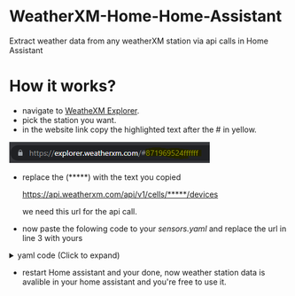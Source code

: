 # WeatherXM-Home-Home-Assistant
Extract weather data from any weatherXM station via api calls in Home Assistant

# How it works?
* navigate to [WeatheXM Explorer](https://explorer.weatherxm.com/).
* pick the station you want.
* in the website link copy the highlighted text after the # in yellow.

![Alt text](imgs/link.png "link")

* replace the (*****) with the text you copied

  https://api.weatherxm.com/api/v1/cells/*****/devices

  we need this url for the api call.
* now paste the folowing code to your *sensors.yaml* and replace the url in line 3 with yours
<details>
  <summary> yaml code (Click to expand)</summary>
  
* paste this code to your **sensors.yaml**
  
  ```
  - platform: rest
    name: "weatherxm_sensor"
    resource: https://api.weatherxm.com/api/v1/cells/*****/devices
    scan_interval: 300
    value_template: "{{ value_json.value }}"
    json_attributes_path: $.[0].current_weather
    json_attributes:
      - temperature
      - feels_like
      - humidity
      - icon  
      - precipitation
      - wind_gust
      - wind_speed

  - platform: template
    sensors:
      weatherxm_temperature:
        value_template: "{{ state_attr('sensor.weatherxm_sensor', 'temperature')|round(2)}}"
        device_class: temperature
        unit_of_measurement: "°C"

  - platform: template
    sensors:
      weatherxm_feels_like:
        value_template: "{{ state_attr('sensor.weatherxm_sensor', 'feels_like')|round(2)}}"
        device_class: temperature
        unit_of_measurement: "°C"

  - platform: template
    sensors:
      weatherxm_humidity:
        value_template: "{{ state_attr('sensor.weatherxm_sensor', 'humidity')|round(2)}}"
        device_class: humidity
        unit_of_measurement: "°%"

  - platform: template
    sensors:
      weatherxm_wind_speed_kmh:
        value_template: "{{ (state_attr('sensor.weatherxm_sensor', 'wind_speed') |float * 3.6) |round(2) }}"
        unit_of_measurement: "km/h"

  - platform: template
    sensors:
      weatherxm_wind_gust_kmh:
        value_template: "{{ (state_attr('sensor.weatherxm_sensor', 'wind_gust') |float * 3.6) |round(2) }}"
        unit_of_measurement: "km/h"

  - platform: template
    sensors:
      weatherxm_weather_condition:
        value_template: >
            {% set state = state_attr('sensor.weatherxm_sensor', 'icon') %}
            {% if state == 'partly-cloudy-night' %} Partly cloudy
            {% elif state == 'partly-cloudy-day' %} Partly cloudy
            {% elif state == 'cloudy-night' %} Cloudy
            {% elif state == 'cloudy-day' %} Cloudy
            {% elif state == 'sunny' %} Sunny
            {% elif state == 'drizzle' %} Rainy
            {% elif state == 'rainy' %} Rainy
            {% elif state == 'unavailable' %} -
            {% elif state == 'Unavailable' %} -
            {% elif state == 'unknown' %} -
            {% elif state == 'Unknown' %} -
            {% endif %}

  - platform: template
    sensors:
      weatherxm_icon:
        friendly_name: 'weatherxm icon'
        value_template: >
            {% set state = state_attr('sensor.weatherxm_sensor', 'icon') %}
            {% if state == 'partly-cloudy-night' %} mdi:weather-night-partly-cloudy
            {% elif state == 'partly-cloudy-day' %} mdi:weather-partly-cloudy
            {% elif state == 'cloudy-night' %} mdi:weather-night-partly-cloudy
            {% elif state == 'cloudy-day' %} mdi:weather-cloudy
            {% elif state == 'sunny' %} mdi:weather-sunny
            {% elif state == 'drizzle' %} mdi:weather-pouring
            {% elif state == 'rainy' %} mdi:weather-pouring
            {% elif state == 'unavailable' %} mdi:reload
            {% elif state == 'Unavailable' %} mdi:reload
            {% elif state == 'unknown' %} mdi:reload
            {% elif state == 'Unknown' %} mdi:reload
            {% endif %}

  - platform: template
    sensors:
      weatherxm_icon_color:
        friendly_name: 'weatherxm icon color'
        value_template: >
            {% set state = state_attr('sensor.weatherxm_sensor', 'icon') %}
            {% if state == 'partly-cloudy-night' %} blue-grey
            {% elif state == 'partly-cloudy-day' %} white
            {% elif state == 'cloudy-night' %} blue-grey
            {% elif state == 'cloudy-day' %} white
            {% elif state == 'sunny' %} yellow
            {% elif state == 'drizzle' %} blue
            {% elif state == 'rainy' %} blue
            {% elif state == 'unavailable' %} grey
            {% elif state == 'Unavailable' %} grey
            {% elif state == 'unknown' %} grey
            {% elif state == 'Unknown' %} grey
            {% endif %}
  ```
</details>

* restart Home assistant and your done, now weather station data is avalible in your home assistant and you're free to use it.
